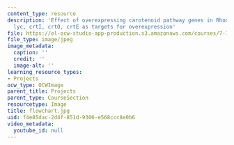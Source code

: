 ```yaml
---
content_type: resource
description: 'Effect of overexpressing carotenoid pathway genes in Rhodococcus: dxs,
  lyc, crtI, crtO, crtE as targets for overexpression'
file: https://ol-ocw-studio-app-production.s3.amazonaws.com/courses/7-13-experimental-microbial-genetics-fall-2003/f4e85dac2d4f851d9306e568ccc8e0b6_flowchart.jpg
file_type: image/jpeg
image_metadata:
  caption: ''
  credit: ''
  image-alt: ''
learning_resource_types:
- Projects
ocw_type: OCWImage
parent_title: Projects
parent_type: CourseSection
resourcetype: Image
title: flowchart.jpg
uid: f4e85dac-2d4f-851d-9306-e568ccc8e0b6
video_metadata:
  youtube_id: null
---
```

